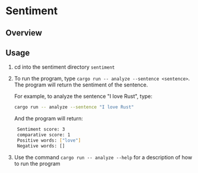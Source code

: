 # Sentiment

## Overview

## Usage

1. cd into the sentiment directory `sentiment`
2. To run the program, type `cargo run -- analyze --sentence <sentence>`. The program will return the sentiment of the sentence.

   For example, to analyze the sentence "I love Rust", type:

   ```bash
   cargo run -- analyze --sentence "I love Rust"
   ```

   And the program will return:

   ```bash
    Sentiment score: 3
    comparative score: 1
    Positive words: ["love"]
    Negative words: []
   ```

3. Use the command `cargo run -- analyze --help` for a description of how to run the program
